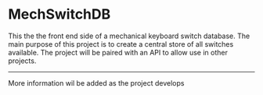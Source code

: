 # MechSwitchDB

This the the front end side of a mechanical keyboard switch database. The main purpose of this project is to create a central store of all switches available. The project will be paired with an API to allow use in other projects.

---

More information wil be added as the project develops